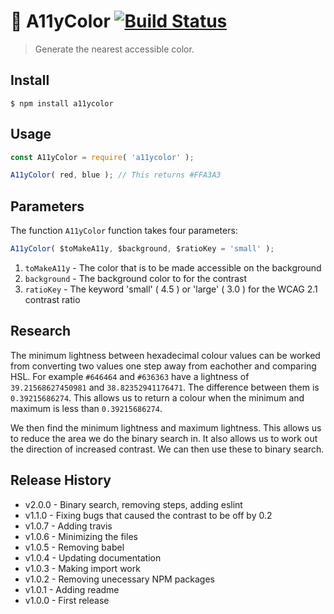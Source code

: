 🌈 A11yColor   [![Build Status](https://travis-ci.org/alex-page/a11ycolor.svg?branch=master)](https://travis-ci.org/alex-page/a11ycolor)
==============

> Generate the nearest accessible color.


## Install

```console
$ npm install a11ycolor
```

## Usage

```js
const A11yColor = require( 'a11ycolor' );

A11yColor( red, blue ); // This returns #FFA3A3
```


## Parameters

The function `A11yColor` function takes four parameters:

```js
A11yColor( $toMakeA11y, $background, $ratioKey = 'small' );
```

1. `toMakeA11y` - The color that is to be made accessible on the background
1. `background` - The background color to for the contrast
1. `ratioKey`   - The keyword 'small' ( 4.5 ) or 'large' ( 3.0 ) for the WCAG 2.1 contrast ratio


## Research

The minimum lightness between hexadecimal colour values can be worked from converting two values one step away from eachother and comparing HSL. For example `#646464` and `#636363` have a lightness of `39.21568627450981` and `38.82352941176471`. The difference between them is `0.39215686274`. This allows us to return a colour when the minimum and maximum is less than `0.39215686274`.

We then find the minimum lightness and maximum lightness. This allows us to reduce the area we do the binary search in. It also allows us to work out the direction of increased contrast. We can then use these to binary search.


## Release History

* v2.0.0 - Binary search, removing steps, adding eslint
* v1.1.0 - Fixing bugs that caused the contrast to be off by 0.2
* v1.0.7 - Adding travis
* v1.0.6 - Minimizing the files
* v1.0.5 - Removing babel
* v1.0.4 - Updating documentation
* v1.0.3 - Making import work
* v1.0.2 - Removing unecessary NPM packages
* v1.0.1 - Adding readme
* v1.0.0 - First release
